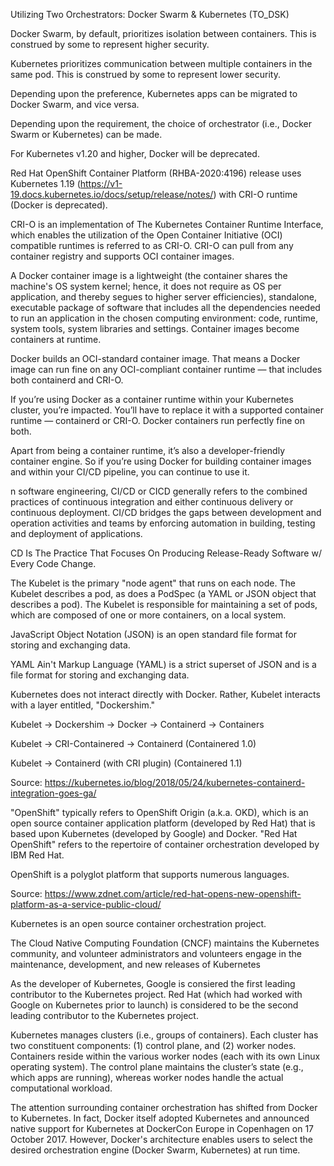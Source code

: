 


Utilizing Two Orchestrators: Docker Swarm &amp; Kubernetes (TO_DSK)

Docker Swarm, by default, prioritizes isolation between containers. This is construed by some to represent higher security.

Kubernetes prioritizes communication between multiple containers in the same pod. This is construed by some to represent lower security.

Depending upon the preference, Kubernetes apps can be migrated to Docker Swarm, and vice versa.

Depending upon the requirement, the choice of orchestrator (i.e., Docker Swarm or Kubernetes) can be made.


For Kubernetes v1.20 and higher, Docker will be deprecated.


Red Hat OpenShift Container Platform (RHBA-2020:4196) release uses Kubernetes 1.19 (https://v1-19.docs.kubernetes.io/docs/setup/release/notes/) with CRI-O runtime (Docker is deprecated).


CRI-O is an implementation of The Kubernetes Container Runtime Interface, which enables the utilization of the Open Container Initiative (OCI) compatible runtimes is referred to as CRI-O. CRI-O can pull from any container registry and supports OCI container images. 

A Docker container image is a lightweight (the container shares the machine's OS system kernel; hence, it does not require as OS per application, and thereby segues to higher server efficiencies), standalone, executable package of software that includes all the dependencies needed to run an application in the chosen computing environment: code, runtime, system tools, system libraries and settings. Container images become containers at runtime.


Docker builds an OCI-standard container image. That means a Docker image can run fine on any OCI-compliant container runtime — that includes both containerd and CRI-O.

If you’re using Docker as a container runtime within your Kubernetes cluster, you’re impacted. You’ll have to replace it with a supported container runtime — containerd or CRI-O. Docker containers run perfectly fine on both.

Apart from being a container runtime, it’s also a developer-friendly container engine. So if you’re using Docker for building container images and within your CI/CD pipeline, you can continue to use it.

n software engineering, CI/CD or CICD generally refers to the combined practices of continuous integration and either continuous delivery or continuous deployment. CI/CD bridges the gaps between development and operation activities and teams by enforcing automation in building, testing and deployment of applications.

CD Is The Practice That Focuses On Producing Release-Ready Software w/ Every Code Change.





The Kubelet is the primary "node agent" that runs on each node. The Kubelet describes a pod, as does a PodSpec (a YAML or JSON object that describes a pod). The Kubelet is responsible for maintaining a set of pods, which are composed of one or more containers, on a local system. 


JavaScript Object Notation (JSON) is an open standard file format for storing and exchanging data.

YAML Ain't Markup Language (YAML) is a strict superset of JSON and is a file format for storing and exchanging data.


Kubernetes does not interact directly with Docker. Rather, Kubelet interacts with a layer entitled, "Dockershim."


Kubelet -> Dockershim -> Docker -> Containerd -> Containers


Kubelet -> CRI-Containered -> Containerd  (Containered 1.0)

Kubelet -> Containerd (with CRI plugin)   (Containered 1.1)

Source: https://kubernetes.io/blog/2018/05/24/kubernetes-containerd-integration-goes-ga/

"OpenShift" typically refers to OpenShift Origin (a.k.a. OKD), which is an open source container application platform (developed by Red Hat) that is based upon Kubernetes (developed by Google) and Docker. "Red Hat OpenShift" refers to the repertoire of container orchestration developed by IBM Red Hat.

OpenShift is a polyglot platform that supports numerous languages.

Source: https://www.zdnet.com/article/red-hat-opens-new-openshift-platform-as-a-service-public-cloud/

Kubernetes is an open source container orchestration project. 

The Cloud Native Computing Foundation (CNCF) maintains the Kubernetes community, and volunteer administrators and volunteers engage in the maintenance, development, and new releases of Kubernetes


As the developer of Kubernetes, Google is consiered the first leading contributor to the Kubernetes project. Red Hat (which had worked with Google on Kubernetes prior to launch) is considered to be the second leading contributor to the Kubernetes project.


Kubernetes manages clusters (i.e., groups of containers). Each cluster has two constituent components: (1) control plane, and (2) worker nodes. Containers reside within the various worker nodes (each with its own Linux operating system). The control plane maintains the cluster’s state (e.g., which apps are running), whereas worker nodes handle the actual computational workload.


The attention surrounding container orchestration has shifted from Docker to Kubernetes. In fact, Docker itself adopted Kubernetes and announced native support for Kubernetes at DockerCon Europe in Copenhagen on 17 October 2017. However, Docker's architecture enables users to select the desired orchestration engine (Docker Swarm, Kubernetes) at run time.


